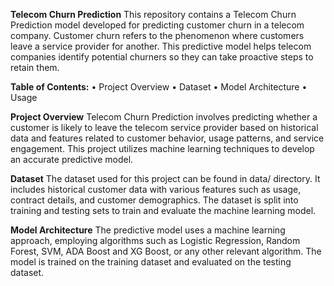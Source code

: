 **Telecom Churn Prediction**
This repository contains a Telecom Churn Prediction model developed for predicting customer churn in a telecom company. Customer churn refers to the phenomenon where customers leave a service provider for another. This predictive model helps telecom companies identify potential churners so they can take proactive steps to retain them.

**Table of Contents:**
•	Project Overview
•	Dataset
•	Model Architecture
•	Usage

**Project Overview**
Telecom Churn Prediction involves predicting whether a customer is likely to leave the telecom service provider based on historical data and features related to customer behavior, usage patterns, and service engagement. This project utilizes machine learning techniques to develop an accurate predictive model.

**Dataset**
The dataset used for this project can be found in data/ directory. It includes historical customer data with various features such as usage, contract details, and customer demographics. The dataset is split into training and testing sets to train and evaluate the machine learning model.

**Model Architecture**
The predictive model uses a machine learning approach, employing algorithms such as Logistic Regression, Random Forest, SVM, ADA Boost and XG Boost, or any other relevant algorithm. The model is trained on the training dataset and evaluated on the testing dataset.
